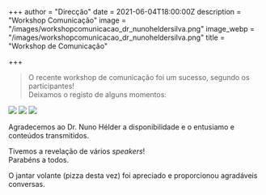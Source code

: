 +++
author = "Direcção"
date = 2021-06-04T18:00:00Z
description = "Workshop Comunicação"
image = "/images/workshopcomunicacao_dr_nunoheldersilva.png"
image_webp = "/images/workshopcomunicacao_dr_nunoheldersilva.png"
title = "Workshop de Comunicação"

+++
> O recente workshop de comunicação foi um sucesso, segundo os participantes!  
Deixamos o registo de alguns momentos:

![](/images/workshopcomunicacao2_shorter.png)
![](/images/workshopcomunicacao4_shorter.png)
![](/images/workshopcomunicacao3_shorter.png)


Agradecemos ao Dr. Nuno Hélder a disponibilidade e o entusiamo e conteúdos transmitidos.  

Tivemos a revelação de vários _speakers_!  
Parabéns a todos.

O jantar volante (pizza desta vez) foi apreciado e proporcionou agradáveis conversas.
